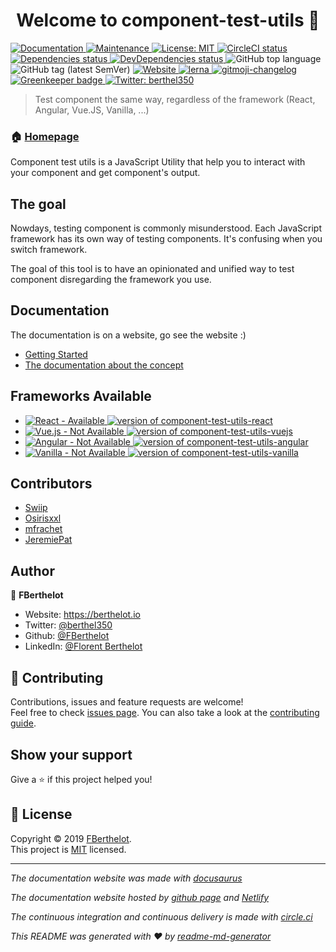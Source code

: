 <h1 align="center">Welcome to component-test-utils 👋</h1>
<p>
  <a href="https://component-test-utils.berthelot.io/docs/concept" target="_blank">
    <img alt="Documentation" src="https://img.shields.io/badge/documentation-yes-brightgreen.svg" />
  </a>
  <a href="https://github.com/FBerthelot/component-test-utils/graphs/commit-activity" target="_blank">
    <img alt="Maintenance" src="https://img.shields.io/badge/Maintained%3F-yes-green.svg" />
  </a>
  <a href="https://github.com/FBerthelot/component-test-utils/blob/master/LICENSE" target="_blank">
    <img alt="License: MIT" src="https://img.shields.io/github/license/FBerthelot/component-test-utils" />
  </a>

  <a href="https://circleci.com/gh/FBerthelot/component-test-utils/tree/master" target="_blank">
    <img alt="CircleCI status" src="https://circleci.com/gh/FBerthelot/component-test-utils/tree/master.svg?style=svg" />
  </a>

  <a href="https://david-dm.org/FBerthelot/component-test-utils" target="_blank">
    <img alt="Dependencies status" src="https://img.shields.io/david/FBerthelot/component-test-utils.svg" />
  </a>
  <a href="https://david-dm.org/FBerthelot/component-test-utils?type=dev" target="_blank">
    <img alt="DevDependencies status" src="https://img.shields.io/david/dev/FBerthelot/component-test-utils.svg" />
  </a>

  <img alt="GitHub top language" src="https://img.shields.io/github/languages/top/FBerthelot/component-test-utils.svg" />
  <img alt="GitHub tag (latest SemVer)" src="https://img.shields.io/github/tag/FBerthelot/component-test-utils.svg" />

  <a href="https://component-test-utils.berthelot.io" target="_blank">
    <img alt="Website" src="https://img.shields.io/website-up-down-green-red/https/component-test-utils.berthelot.io.svg" />
  </a>

  <a href="https://lernajs.io/" target="_blank">
    <img alt="lerna" src="https://img.shields.io/badge/maintained%20with-lerna-cc00ff.svg" />
  </a>

  <a href="https://github.com/frinyvonnick/gitmoji-changelog" target="_blank">
    <img alt="gitmoji-changelog" src="https://img.shields.io/badge/Changelog-gitmoji-brightgreen.svg" />
  </a>

  <a href="https://greenkeeper.io/" target="_blank">
    <img alt="Greenkeeper badge" src="https://badges.greenkeeper.io/FBerthelot/component-test-utils.svg" />
  </a>

  <a href="https://twitter.com/berthel350" target="_blank">
    <img alt="Twitter: berthel350" src="https://img.shields.io/twitter/follow/berthel350.svg?style=social" />
  </a>
</p>

> Test component the same way, regardless of the framework (React, Angular, Vue.JS, Vanilla, ...)

### 🏠 [Homepage](https://component-test-utils.berthelot.io/)

Component test utils is a JavaScript Utility that help you to interact with your component and get component's output.

## The goal

Nowdays, testing component is commonly misunderstood. Each JavaScript framework has its own way of testing components. It's confusing when you switch framework.

The goal of this tool is to have an opinionated and unified way to test component disregarding the framework you use.

## Documentation

The documentation is on a website, go see the website :)

 - [Getting Started](https://component-test-utils.berthelot.io/docs/getting-started)
 - [The documentation about the concept](https://component-test-utils.berthelot.io/doc)

 ## Frameworks Available

 <ul>
  <li>
    <a href="./packages/component-test-utils-react">
      <img alt="React - Available" src="https://img.shields.io/badge/React-Available-brightgreen.svg" />
      <img alt="version of component-test-utils-react" src="https://img.shields.io/npm/v/component-test-utils-react.svg" />
    </a>
  </li>

  <li>
    <a href="./packages/component-test-utils-vuejs">
      <img alt="Vue.js - Not Available" src="https://img.shields.io/badge/Vue.js-Not%20Available%20Yet-orange.svg" />
      <img alt="version of component-test-utils-vuejs" src="https://img.shields.io/npm/v/component-test-utils-vuejs.svg" />
    </a>
  </li>

  <li>
    <a href="./packages/component-test-utils-angular">
      <img alt="Angular - Not Available" src="https://img.shields.io/badge/Angular-Not%20Available%20Yet-orange.svg" />
      <img alt="version of component-test-utils-angular" src="https://img.shields.io/npm/v/component-test-utils-angular.svg" />
    </a>
  </li>

  <li>
    <a href="./packages/component-test-utils">
      <img alt="Vanilla - Not Available" src="https://img.shields.io/badge/Vanilla-Not%20Available%20Yet-orange.svg" />
      <img alt="version of component-test-utils-vanilla" src="https://img.shields.io/npm/v/component-test-utils.svg" />
    </a>
  </li>
 </ul>


## Contributors

- [Swiip](https://github.com/Swiip)
- [Osirisxxl](https://github.com/Osirisxxl)
- [mfrachet](https://github.com/mfrachet)
- [JeremiePat](https://github.com/JeremiePat)

## Author

👤 **FBerthelot**

* Website: https://berthelot.io
* Twitter: [@berthel350](https://twitter.com/berthel350)
* Github: [@FBerthelot](https://github.com/FBerthelot)
* LinkedIn: [@Florent Berthelot](https://linkedin.com/in/florent-berthelot-a2678861/)

## 🤝 Contributing

Contributions, issues and feature requests are welcome!<br />Feel free to check [issues page](https://github.com/FBerthelot/component-test-utils/issues). You can also take a look at the [contributing guide](./CONTRIBUTING.md).

## Show your support

Give a ⭐️ if this project helped you!

## 📝 License

Copyright © 2019 [FBerthelot](https://github.com/FBerthelot).<br />
This project is [MIT](https://github.com/FBerthelot/component-test-utils/blob/master/LICENSE) licensed.

***
_The documentation website was made with [docusaurus](https://docusaurus.io/)_

_The documentation website hosted by [github page](https://pages.github.com/) and [Netlify](https://www.netlify.com/)_

_The continuous integration and continuous delivery is made with [circle.ci](https://circleci.com/)_

_This README was generated with ❤️ by [readme-md-generator](https://github.com/kefranabg/readme-md-generator)_
